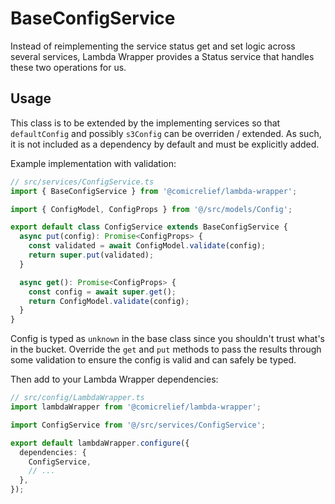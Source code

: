 # BaseConfigService

Instead of reimplementing the service status get and set logic across several services, Lambda Wrapper provides a Status service that handles these two operations for us.

## Usage

This class is to be extended by the implementing services so that `defaultConfig` and possibly `s3Config` can be overriden / extended. As such, it is not included as a dependency by default and must be explicitly added.

Example implementation with validation:

```ts
// src/services/ConfigService.ts
import { BaseConfigService } from '@comicrelief/lambda-wrapper';

import { ConfigModel, ConfigProps } from '@/src/models/Config';

export default class ConfigService extends BaseConfigService {
  async put(config): Promise<ConfigProps> {
    const validated = await ConfigModel.validate(config);
    return super.put(validated);
  }

  async get(): Promise<ConfigProps> {
    const config = await super.get();
    return ConfigModel.validate(config);
  }
}
```

Config is typed as `unknown` in the base class since you shouldn't trust what's in the bucket. Override the `get` and `put` methods to pass the results through some validation to ensure the config is valid and can safely be typed.

Then add to your Lambda Wrapper dependencies:

```ts
// src/config/LambdaWrapper.ts
import lambdaWrapper from '@comicrelief/lambda-wrapper';

import ConfigService from '@/src/services/ConfigService';

export default lambdaWrapper.configure({
  dependencies: {
    ConfigService,
    // ...
  },
});
```
